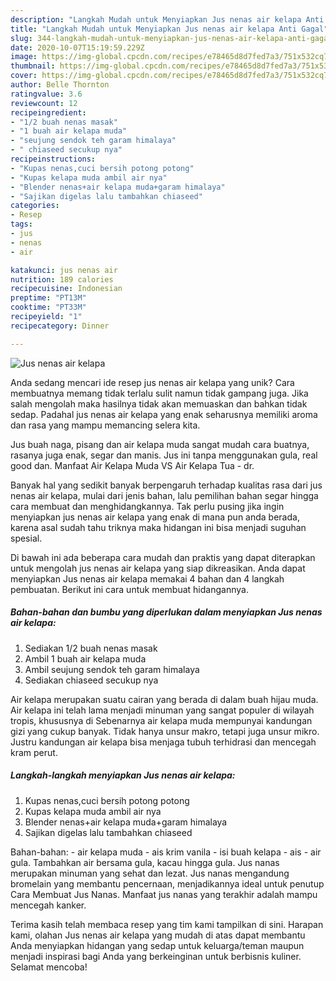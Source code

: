 ```yaml
---
description: "Langkah Mudah untuk Menyiapkan Jus nenas air kelapa Anti Gagal"
title: "Langkah Mudah untuk Menyiapkan Jus nenas air kelapa Anti Gagal"
slug: 344-langkah-mudah-untuk-menyiapkan-jus-nenas-air-kelapa-anti-gagal
date: 2020-10-07T15:19:59.229Z
image: https://img-global.cpcdn.com/recipes/e78465d8d7fed7a3/751x532cq70/jus-nenas-air-kelapa-foto-resep-utama.jpg
thumbnail: https://img-global.cpcdn.com/recipes/e78465d8d7fed7a3/751x532cq70/jus-nenas-air-kelapa-foto-resep-utama.jpg
cover: https://img-global.cpcdn.com/recipes/e78465d8d7fed7a3/751x532cq70/jus-nenas-air-kelapa-foto-resep-utama.jpg
author: Belle Thornton
ratingvalue: 3.6
reviewcount: 12
recipeingredient:
- "1/2 buah nenas masak"
- "1 buah air kelapa muda"
- "seujung sendok teh garam himalaya"
- " chiaseed secukup nya"
recipeinstructions:
- "Kupas nenas,cuci bersih potong potong"
- "Kupas kelapa muda ambil air nya"
- "Blender nenas+air kelapa muda+garam himalaya"
- "Sajikan digelas lalu tambahkan chiaseed"
categories:
- Resep
tags:
- jus
- nenas
- air

katakunci: jus nenas air 
nutrition: 189 calories
recipecuisine: Indonesian
preptime: "PT13M"
cooktime: "PT33M"
recipeyield: "1"
recipecategory: Dinner

---
```



![Jus nenas air kelapa](https://img-global.cpcdn.com/recipes/e78465d8d7fed7a3/751x532cq70/jus-nenas-air-kelapa-foto-resep-utama.jpg)

Anda sedang mencari ide resep jus nenas air kelapa yang unik? Cara membuatnya memang tidak terlalu sulit namun tidak gampang juga. Jika salah mengolah maka hasilnya tidak akan memuaskan dan bahkan tidak sedap. Padahal jus nenas air kelapa yang enak seharusnya memiliki aroma dan rasa yang mampu memancing selera kita.

Jus buah naga, pisang dan air kelapa muda sangat mudah cara buatnya, rasanya juga enak, segar dan manis. Jus ini tanpa menggunakan gula, real good dan. Manfaat Air Kelapa Muda VS Air Kelapa Tua - dr.

Banyak hal yang sedikit banyak berpengaruh terhadap kualitas rasa dari jus nenas air kelapa, mulai dari jenis bahan, lalu pemilihan bahan segar hingga cara membuat dan menghidangkannya. Tak perlu pusing jika ingin menyiapkan jus nenas air kelapa yang enak di mana pun anda berada, karena asal sudah tahu triknya maka hidangan ini bisa menjadi suguhan spesial.


Di bawah ini ada beberapa cara mudah dan praktis yang dapat diterapkan untuk mengolah jus nenas air kelapa yang siap dikreasikan. Anda dapat menyiapkan Jus nenas air kelapa memakai 4 bahan dan 4 langkah pembuatan. Berikut ini cara untuk membuat hidangannya.

<!--inarticleads1-->

##### Bahan-bahan dan bumbu yang diperlukan dalam menyiapkan Jus nenas air kelapa:

1. Sediakan 1/2 buah nenas masak
1. Ambil 1 buah air kelapa muda
1. Ambil seujung sendok teh garam himalaya
1. Sediakan  chiaseed secukup nya


Air kelapa merupakan suatu cairan yang berada di dalam buah hijau muda. Air kelapa ini telah lama menjadi minuman yang sangat populer di wilayah tropis, khususnya di Sebenarnya air kelapa muda mempunyai kandungan gizi yang cukup banyak. Tidak hanya unsur makro, tetapi juga unsur mikro. Justru kandungan air kelapa bisa menjaga tubuh terhidrasi dan mencegah kram perut. 

<!--inarticleads2-->

##### Langkah-langkah menyiapkan Jus nenas air kelapa:

1. Kupas nenas,cuci bersih potong potong
1. Kupas kelapa muda ambil air nya
1. Blender nenas+air kelapa muda+garam himalaya
1. Sajikan digelas lalu tambahkan chiaseed


Bahan-bahan: - air kelapa muda - ais krim vanila - isi buah kelapa - ais - air gula. Tambahkan air bersama gula, kacau hingga gula. Jus nanas merupakan minuman yang sehat dan lezat. Jus nanas mengandung bromelain yang membantu pencernaan, menjadikannya ideal untuk penutup Cara Membuat Jus Nanas. Manfaat jus nanas yang terakhir adalah mampu mencegah kanker. 

Terima kasih telah membaca resep yang tim kami tampilkan di sini. Harapan kami, olahan Jus nenas air kelapa yang mudah di atas dapat membantu Anda menyiapkan hidangan yang sedap untuk keluarga/teman maupun menjadi inspirasi bagi Anda yang berkeinginan untuk berbisnis kuliner. Selamat mencoba!
